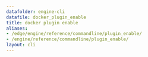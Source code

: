 ```yaml
---
datafolder: engine-cli
datafile: docker_plugin_enable
title: docker plugin enable
aliases:
- /edge/engine/reference/commandline/plugin_enable/
- /engine/reference/commandline/plugin_enable/
layout: cli
---
```


<!--
This page is automatically generated from Docker's source code. If you want to
suggest a change to the text that appears here, open a ticket or pull request
in the source repository on GitHub:

https://github.com/docker/cli
-->
